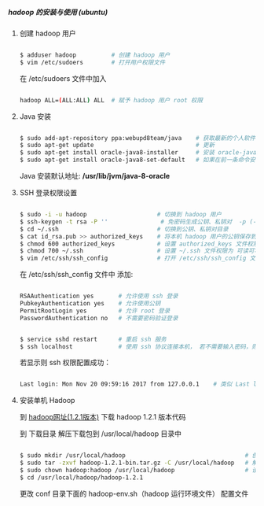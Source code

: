 ##### hadoop 的安装与使用 (ubuntu)


1. 创建 hadoop 用户

    ```sh

    $ adduser hadoop          # 创建 hadoop 用户
    $ vim /etc/sudoers        # 打开用户权限文件

    ```
    在 /etc/sudoers 文件中加入

    ```sh

    hadoop ALL=(ALL:ALL) ALL  # 赋予 hadoop 用户 root 权限

    ```


2.  Java 安装

    ```sh

    $ sudo add-apt-repository ppa:webupd8team/java    # 获取最新的个人软件包档案源，将其添加到 apt 库中， 并自动导入公钥
    $ sudo apt-get update                             # 更新
    $ sudo apt-get install oracle-java8-installer     # 安装 oracle-java8-installer
    $ sudo apt-get install oracle-java8-set-default   # 如果在前一条命令安装时自动安装了，则不需要

    ```

    Java 安装默认地址:     **/usr/lib/jvm/java-8-oracle**


3. SSH 登录权限设置

    ```sh

    $ sudo -i -u hadoop                    # 切换到 hadoop 用户
    $ ssh-keygen -t rsa -P ''               # 免密码生成公钥、私钥对  -p (--password)
    $ cd ~/.ssh                            # 切换到公钥、私钥对目录
    $ cat id_rsa.pub >> authorized_keys    # 将本机 hadoop 用户的公钥保存到本机 hadoop 用户， 使得 ssh 连接本机能够成功
    $ chmod 600 authorized_keys            # 设置 authorized_keys 文件权限为 可读可写
    $ chmod 700 ~/.ssh                     # 设置 ~/.ssh 文件权限为 可读可写可执行
    $ vim /etc/ssh/ssh_config              # 打开 /etc/ssh/ssh_config 文件

    ```

    在 /etc/ssh/ssh_config 文件中 添加:

    ```sh

    RSAAuthentication yes       # 允许使用 ssh 登录
    PubkeyAuthentication yes    # 允许使用公钥
    PermitRootLogin yes         # 允许 root 登录
    PasswordAuthentication no   # 不需要密码验证登录

    ```

    ```sh
    
    $ service sshd restart      # 重启 ssh 服务
    $ ssh localhost             # 使用 ssh 协议连接本机， 若不需要输入密码，则免密码连接成功
    
    ```

    若显示则 ssh 权限配置成功：

    ```sh
    
    Last login: Mon Nov 20 09:59:16 2017 from 127.0.0.1    # 类似 Last login

    ```

4. 安装单机 Hadoop

   到 [hadoop网址(1.2.1版本)](http://mirrors.hust.edu.cn/apache/hadoop/common/hadoop-1.2.1/hadoop-1.2.1-bin.tar.gz) 下载 hadoop 1.2.1 版本代码</br>

   到 下载目录 解压下载包到 /usr/local/hadoop 目录中</br>

    ```sh

    $ sudo mkdir /usr/local/hadoop                                  # 创建 hadoop 文件
    $ sudo tar -zxvf hadoop-1.2.1-bin.tar.gz -C /usr/local/hadoop   # 解压 hadoop 文件到 /usr/local/hadoop
    $ sudo chown hadoop:hadoop /usr/local/hadoop                    # 设置 /usr/local/hadoop 的拥有这为 hadoop 组 的 hadoop 用户
    $ cd /usr/local/hadoop/hadoop-1.2.1                                          

    ```

    更改 conf 目录下面的 hadoop-env.sh（hadoop 运行环境文件） 配置文件 </br>